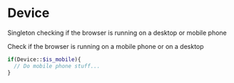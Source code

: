 # Device
Singleton checking if the browser is running on a desktop or mobile phone

Check if the browser is running on a mobile phone or on a desktop
```php
if(Device::$is_mobile){
  // Do mobile phone stuff...
}
```
